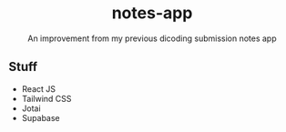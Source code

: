 <div align="center">
  <h1>notes-app</h1>
  <p>An improvement from my previous dicoding submission notes app</p>
</div>

## Stuff

- React JS
- Tailwind CSS
- Jotai
- Supabase
